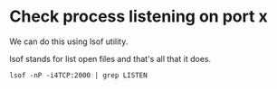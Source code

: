 # Check process listening on port x

We can do this using lsof utility.

lsof stands for list open files and that's all that it does.

`lsof -nP -i4TCP:2000 | grep LISTEN`
